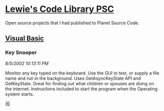 # [Lewie's Code Library PSC](../../README.md)

Open source projects that I had published to Planet Source Code.

## [Visual Basic](../README.md)

### Key Snooper

*8/5/2002 10:13:11 PM*

Monitor any key typed on the keyboard. Use the GUI to test, or supply a file name and run in the background. Uses GetAsyncKeyState API and GetKeyState. Great for finding out what children or spouses are doing on the internet. Instructions included to start the program when the Operating system starts.

![Screenshot of Key Snooper](/screenshot.gif)



